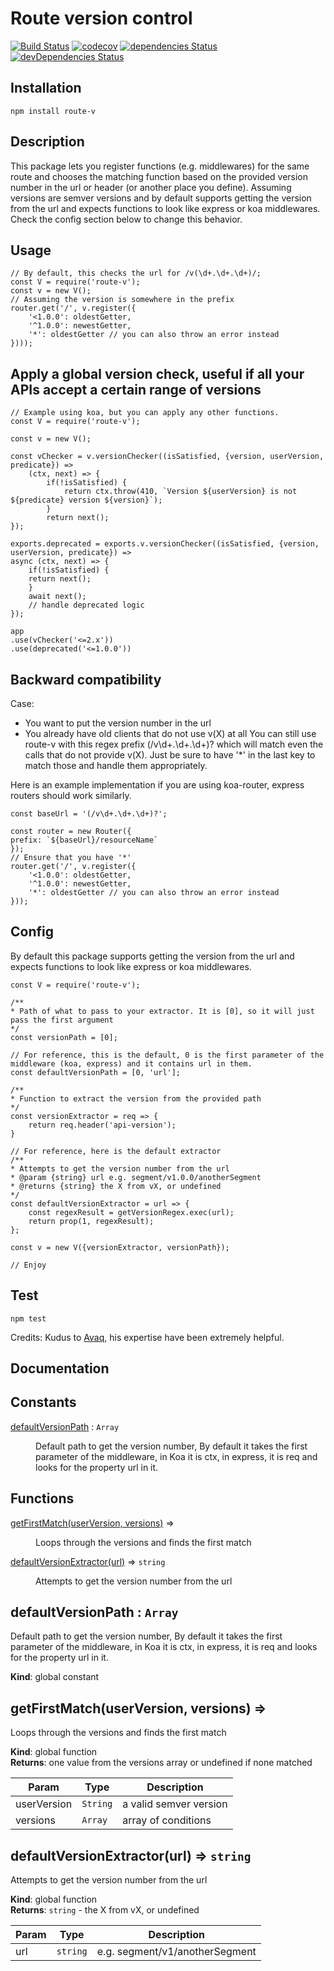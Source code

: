 # Route version control
[![Build Status](https://travis-ci.org/Amri91/route-vc.svg?branch=master)](https://travis-ci.org/Amri91/route-vc)
[![codecov](https://codecov.io/gh/Amri91/route-vc/branch/master/graph/badge.svg)](https://codecov.io/gh/Amri91/route-vc)
[![dependencies Status](https://david-dm.org/amri91/route-vc/status.svg)](https://david-dm.org/Amri91/route-vc)
[![devDependencies Status](https://david-dm.org/amri91/route-vc/dev-status.svg)](https://david-dm.org/Amri91/route-vc?type=dev)

## Installation
```
npm install route-v
```

## Description
This package lets you register functions (e.g. middlewares) for the same route and chooses the matching function based on the provided version number in the url or header (or another place you define).
Assuming versions are semver versions and by default supports getting the version from the url and expects functions to look like express or koa middlewares. Check the config section below to change this behavior.

## Usage
```
// By default, this checks the url for /v(\d+.\d+.\d+)/;
const V = require('route-v');
const v = new V();
// Assuming the version is somewhere in the prefix
router.get('/', v.register({
    '<1.0.0': oldestGetter,
    '^1.0.0': newestGetter,
    '*': oldestGetter // you can also throw an error instead
})));
```

## Apply a global version check, useful if all your APIs accept a certain range of versions
```
// Example using koa, but you can apply any other functions.
const V = require('route-v');

const v = new V();

const vChecker = v.versionChecker((isSatisfied, {version, userVersion, predicate}) =>
    (ctx, next) => {
        if(!isSatisfied) {
            return ctx.throw(410, `Version ${userVersion} is not ${predicate} version ${version}`);
        }
        return next();
});

exports.deprecated = exports.v.versionChecker((isSatisfied, {version, userVersion, predicate}) =>
async (ctx, next) => {
    if(!isSatisfied) {
    return next();
    }
    await next();
    // handle deprecated logic
});

app
.use(vChecker('<=2.x'))
.use(deprecated('<=1.0.0'))
```

## Backward compatibility
Case:
- You want to put the version number in the url
- You already have old clients that do not use v(X) at all
You can still use route-v with this regex prefix (/v\d+.\d+.\d+)? which will match even the calls that do not provide v(X).
Just be sure to have '*' in the last key to match those and handle them appropriately.

Here is an example implementation if you are using koa-router, express routers should work similarly.

```
const baseUrl = '(/v\d+.\d+.\d+)?';

const router = new Router({
prefix: `${baseUrl}/resourceName`
});
// Ensure that you have '*'
router.get('/', v.register({
    '<1.0.0': oldestGetter,
    '^1.0.0': newestGetter,
    '*': oldestGetter // you can also throw an error instead
}));
```

## Config
By default this package supports getting the version from the url and expects functions to look like express or koa middlewares.

```
const V = require('route-v');

/**
* Path of what to pass to your extractor. It is [0], so it will just pass the first argument
*/
const versionPath = [0];

// For reference, this is the default, 0 is the first parameter of the middleware (koa, express) and it contains url in them.
const defaultVersionPath = [0, 'url'];

/**
* Function to extract the version from the provided path
*/
const versionExtractor = req => {
    return req.header('api-version');
}

// For reference, here is the default extractor
/**
* Attempts to get the version number from the url
* @param {string} url e.g. segment/v1.0.0/anotherSegment
* @returns {string} the X from vX, or undefined
*/
const defaultVersionExtractor = url => {
    const regexResult = getVersionRegex.exec(url);
    return prop(1, regexResult);
};

const v = new V({versionExtractor, versionPath});

// Enjoy
```

## Test
```
npm test
```

Credits:
Kudus to [Avaq](https://github.com/Avaq), his expertise have been extremely helpful.

## Documentation

## Constants

<dl>
<dt><a href="#defaultVersionPath">defaultVersionPath</a> : <code>Array</code></dt>
<dd><p>Default path to get the version number,
By default it takes the first parameter of the middleware,
in Koa it is ctx, in express, it is req
and looks for the property url in it.</p>
</dd>
</dl>

## Functions

<dl>
<dt><a href="#getFirstMatch">getFirstMatch(userVersion, versions)</a> ⇒</dt>
<dd><p>Loops through the versions and finds the first match</p>
</dd>
<dt><a href="#defaultVersionExtractor">defaultVersionExtractor(url)</a> ⇒ <code>string</code></dt>
<dd><p>Attempts to get the version number from the url</p>
</dd>
</dl>

<a name="defaultVersionPath"></a>

## defaultVersionPath : <code>Array</code>
Default path to get the version number,
By default it takes the first parameter of the middleware,
in Koa it is ctx, in express, it is req
and looks for the property url in it.

**Kind**: global constant  
<a name="getFirstMatch"></a>

## getFirstMatch(userVersion, versions) ⇒
Loops through the versions and finds the first match

**Kind**: global function  
**Returns**: one value from the versions array or undefined if none matched  

| Param | Type | Description |
| --- | --- | --- |
| userVersion | <code>String</code> | a valid semver version |
| versions | <code>Array</code> | array of conditions |

<a name="defaultVersionExtractor"></a>

## defaultVersionExtractor(url) ⇒ <code>string</code>
Attempts to get the version number from the url

**Kind**: global function  
**Returns**: <code>string</code> - the X from vX, or undefined  

| Param | Type | Description |
| --- | --- | --- |
| url | <code>string</code> | e.g. segment/v1/anotherSegment |

